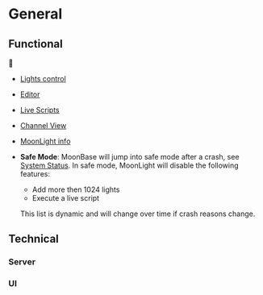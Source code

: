 # General

## Functional

🚧

* [Lights control](https://moonmodules.org/MoonLight/moonbase/module/lightsControl/)
* [Editor](https://moonmodules.org/MoonLight/moonbase/module/editor/)
* [Live Scripts](https://moonmodules.org/MoonLight/moonbase/module/liveScripts/)
* [Channel View](https://moonmodules.org/MoonLight/moonbase/module/ChannelView/)
* [MoonLight info](https://moonmodules.org/MoonLight/moonbase/module/MoonLightInfo/)

* **Safe Mode**: MoonBase will jump into safe mode after a crash, see [System Status](https://moonmodules.org/MoonLight/system/status/). In safe mode, MoonLight will disable the following features:
    * Add more then 1024 lights
    * Execute a live script

    This list is dynamic and will change over time if crash reasons change.

## Technical

### Server

### UI
